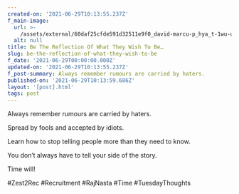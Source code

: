 ```yaml
---
created-on: '2021-06-29T10:13:55.237Z'
f_main-image:
  url: >-
    /assets/external/60daf25cfde591d32511e9f0_david-marcu-p_hya_t-1wu-unsplash.jpg
  alt: null
title: Be The Reflection Of What They Wish To Be…
slug: be-the-reflection-of-what-they-wish-to-be
f_date: '2021-06-29T00:00:00.000Z'
updated-on: '2021-06-29T10:13:55.237Z'
f_post-summary: Always remember rumours are carried by haters.
published-on: '2021-06-29T10:13:59.686Z'
layout: '[post].html'
tags: post
---
```


Always remember rumours are carried by haters.

Spread by fools and accepted by idiots.

Learn how to stop telling people more than they need to know.

You don’t always have to tell your side of the story.

Time will!

#Zest2Rec #Recruitment #RajNasta #Time #TuesdayThoughts

‍

